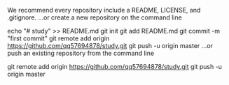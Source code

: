 We recommend every repository include a README, LICENSE, and .gitignore.
…or create a new repository on the command line

echo "# study" >> README.md
git init
git add README.md
git commit -m "first commit"
git remote add origin https://github.com/qq57694878/study.git
git push -u origin master
…or push an existing repository from the command line

git remote add origin https://github.com/qq57694878/study.git
git push -u origin master



